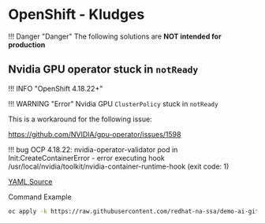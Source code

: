 # OpenShift - Kludges

!!! Danger "Danger"
    The following solutions are **NOT intended for production**

## Nvidia GPU operator stuck in `notReady`

!!! INFO "OpenShift 4.18.22+"

!!! WARNING "Error"
    Nvidia GPU `ClusterPolicy` stuck in `notReady`

This is a workaround for the following issue:

<https://github.com/NVIDIA/gpu-operator/issues/1598>

!!! bug
    OCP 4.18.22: nvidia-operator-validator pod in Init:CreateContainerError - error executing hook /usr/local/nvidia/toolkit/nvidia-container-runtime-hook (exit code: 1)

[YAML Source](https://raw.githubusercontent.com/redhat-na-ssa/demo-ai-gitops-catalog/b042ba4c827a90b638625a4d017fe067745f64d2/dump/gpu-kludge-mcfg.yaml)

Command Example

```sh
oc apply -k https://raw.githubusercontent.com/redhat-na-ssa/demo-ai-gitops-catalog/b042ba4c827a90b638625a4d017fe067745f64d2/dump/gpu-kludge-mcfg.yaml
```
